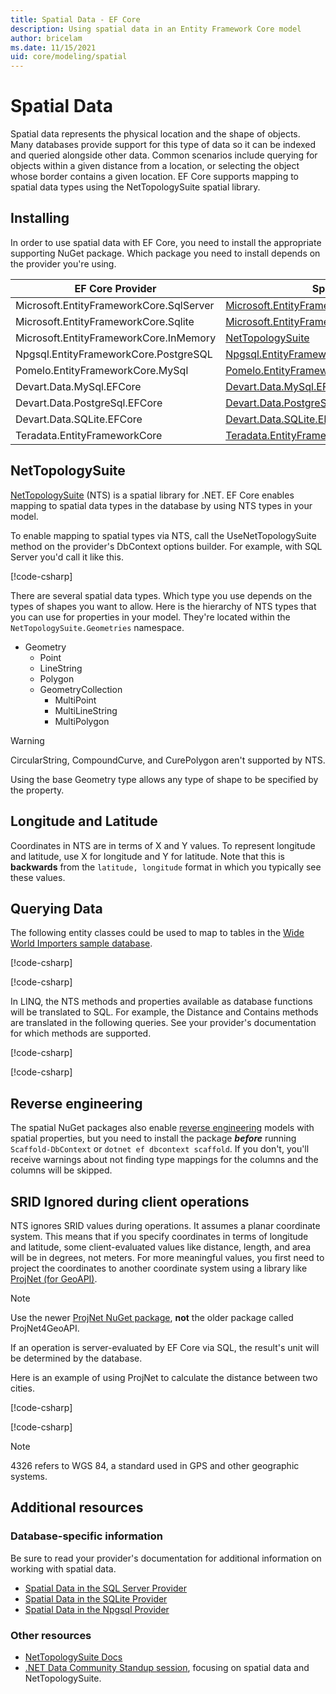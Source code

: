 ```yaml
---
title: Spatial Data - EF Core
description: Using spatial data in an Entity Framework Core model
author: bricelam
ms.date: 11/15/2021
uid: core/modeling/spatial
---
```

# Spatial Data

Spatial data represents the physical location and the shape of objects. Many databases provide support for this type of data so it can be indexed and queried alongside other data. Common scenarios include querying for objects within a given distance from a location, or selecting the object whose border contains a given location. EF Core supports mapping to spatial data types using the NetTopologySuite spatial library.

## Installing

In order to use spatial data with EF Core, you need to install the appropriate supporting NuGet package. Which package you need to install depends on the provider you're using.

EF Core Provider                        | Spatial NuGet Package
--------------------------------------- | ---------------------
Microsoft.EntityFrameworkCore.SqlServer | [Microsoft.EntityFrameworkCore.SqlServer.NetTopologySuite](https://www.nuget.org/packages/Microsoft.EntityFrameworkCore.SqlServer.NetTopologySuite)
Microsoft.EntityFrameworkCore.Sqlite    | [Microsoft.EntityFrameworkCore.Sqlite.NetTopologySuite](https://www.nuget.org/packages/Microsoft.EntityFrameworkCore.Sqlite.NetTopologySuite)
Microsoft.EntityFrameworkCore.InMemory  | [NetTopologySuite](https://www.nuget.org/packages/NetTopologySuite)
Npgsql.EntityFrameworkCore.PostgreSQL   | [Npgsql.EntityFrameworkCore.PostgreSQL.NetTopologySuite](https://www.nuget.org/packages/Npgsql.EntityFrameworkCore.PostgreSQL.NetTopologySuite)
Pomelo.EntityFrameworkCore.MySql        | [Pomelo.EntityFrameworkCore.MySql.NetTopologySuite](https://www.nuget.org/packages/Pomelo.EntityFrameworkCore.MySql.NetTopologySuite)
Devart.Data.MySql.EFCore                | [Devart.Data.MySql.EFCore.NetTopologySuite](https://www.nuget.org/packages/Devart.Data.MySql.EFCore.NetTopologySuite)
Devart.Data.PostgreSql.EFCore           | [Devart.Data.PostgreSql.EFCore.NetTopologySuite](https://www.nuget.org/packages/Devart.Data.PostgreSql.EFCore.NetTopologySuite)
Devart.Data.SQLite.EFCore               | [Devart.Data.SQLite.EFCore.NetTopologySuite](https://www.nuget.org/packages/Devart.Data.SQLite.EFCore.NetTopologySuite)
Teradata.EntityFrameworkCore            | [Teradata.EntityFrameworkCore.NetTopologySuite](https://www.nuget.org/packages/Teradata.EntityFrameworkCore.NetTopologySuite)

## NetTopologySuite

[NetTopologySuite](https://nettopologysuite.github.io/NetTopologySuite/) (NTS) is a spatial library for .NET. EF Core enables mapping to spatial data types in the database by using NTS types in your model.

To enable mapping to spatial types via NTS, call the UseNetTopologySuite method on the provider's DbContext options builder. For example, with SQL Server you'd call it like this.

[!code-csharp[](../../../samples/core/Spatial/SqlServer/Models/WideWorldImportersContext.cs?name=snippet_UseNetTopologySuite)]

There are several spatial data types. Which type you use depends on the types of shapes you want to allow. Here is the hierarchy of NTS types that you can use for properties in your model. They're located within the `NetTopologySuite.Geometries` namespace.

* Geometry
  * Point
  * LineString
  * Polygon
  * GeometryCollection
    * MultiPoint
    * MultiLineString
    * MultiPolygon

> [!WARNING]
> CircularString, CompoundCurve, and CurePolygon aren't supported by NTS.

Using the base Geometry type allows any type of shape to be specified by the property.

## Longitude and Latitude

Coordinates in NTS are in terms of X and Y values. To represent longitude and latitude, use X for longitude and Y for latitude. Note that this is **backwards** from the `latitude, longitude` format in which you typically see these values.

## Querying Data

The following entity classes could be used to map to tables in the [Wide World Importers sample database](https://go.microsoft.com/fwlink/?LinkID=800630).

[!code-csharp[](../../../samples/core/Spatial/SqlServer/Models/City.cs?name=snippet_City)]

[!code-csharp[](../../../samples/core/Spatial/SqlServer/Models/Country.cs?name=snippet_Country)]

In LINQ, the NTS methods and properties available as database functions will be translated to SQL. For example, the Distance and Contains methods are translated in the following queries. See your provider's documentation for which methods are supported.

[!code-csharp[](../../../samples/core/Spatial/SqlServer/Program.cs?name=snippet_Distance)]

[!code-csharp[](../../../samples/core/Spatial/SqlServer/Program.cs?name=snippet_Contains)]

## Reverse engineering

The spatial NuGet packages also enable [reverse engineering](xref:core/managing-schemas/scaffolding) models with spatial properties, but you need to install the package ***before*** running `Scaffold-DbContext` or `dotnet ef dbcontext scaffold`. If you don't, you'll receive warnings about not finding type mappings for the columns and the columns will be skipped.

## SRID Ignored during client operations

NTS ignores SRID values during operations. It assumes a planar coordinate system. This means that if you specify coordinates in terms of longitude and latitude, some client-evaluated values like distance, length, and area will be in degrees, not meters. For more meaningful values, you first need to project the coordinates to another coordinate system using a library like [ProjNet (for GeoAPI)](https://github.com/NetTopologySuite/ProjNet4GeoAPI).

> [!NOTE]
> Use the newer [ProjNet NuGet package](https://www.nuget.org/packages/ProjNet/), **not** the older package called ProjNet4GeoAPI.

If an operation is server-evaluated by EF Core via SQL, the result's unit will be determined by the database.

Here is an example of using ProjNet to calculate the distance between two cities.

[!code-csharp[](../../../samples/core/Spatial/Projections/GeometryExtensions.cs?name=snippet_GeometryExtensions)]

[!code-csharp[](../../../samples/core/Spatial/Projections/Program.cs?name=snippet_ProjectTo)]

> [!NOTE]
> 4326 refers to WGS 84, a standard used in GPS and other geographic systems.

## Additional resources

### Database-specific information

Be sure to read your provider's documentation for additional information on working with spatial data.

* [Spatial Data in the SQL Server Provider](xref:core/providers/sql-server/spatial)
* [Spatial Data in the SQLite Provider](xref:core/providers/sqlite/spatial)
* [Spatial Data in the Npgsql Provider](https://www.npgsql.org/efcore/mapping/nts.html)

### Other resources

* [NetTopologySuite Docs](https://nettopologysuite.github.io/NetTopologySuite/)
* [.NET Data Community Standup session](https://www.youtube.com/watch?v=IHslY5rrxD0&list=PLdo4fOcmZ0oX-DBuRG4u58ZTAJgBAeQ-t&index=15), focusing on spatial data and NetTopologySuite.
